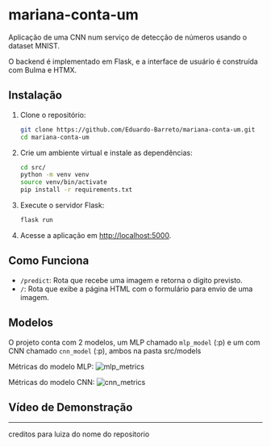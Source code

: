 # mariana-conta-um

Aplicação de uma CNN num serviço de detecção de números usando o dataset MNIST.

O backend é implementado em Flask, e a interface de usuário é construída com Bulma e HTMX.

## Instalação

1. Clone o repositório:

   ```bash
   git clone https://github.com/Eduardo-Barreto/mariana-conta-um.git
   cd mariana-conta-um
   ```

2. Crie um ambiente virtual e instale as dependências:

   ```bash
   cd src/
   python -m venv venv
   source venv/bin/activate
   pip install -r requirements.txt
   ```

3. Execute o servidor Flask:

   ```bash
   flask run
   ```

4. Acesse a aplicação em [http://localhost:5000](http://localhost:5000).

## Como Funciona

- `/predict`: Rota que recebe uma imagem e retorna o dígito previsto.
- `/`: Rota que exibe a página HTML com o formulário para envio de uma imagem.

## Modelos

O projeto conta com 2 modelos, um MLP chamado `mlp_model` (:p) e um com CNN chamado `cnn_model` (:p), ambos na pasta src/models

Métricas do modelo MLP:
![mlp_metrics](assets/mlp_metrics.png)

Métricas do modelo CNN:
![cnn_metrics](assets/cnn_metrics.png)

## Vídeo de Demonstração

---

creditos para luiza do nome do repositorio
